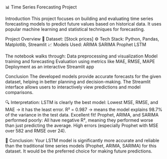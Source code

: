 📊 Time Series Forecasting Project

Introduction
This project focuses on building and evaluating time series forecasting models to predict future values based on historical data. It uses popular machine learning and statistical techniques for forecasting.

Project Overview
📁 Dataset: [Stock prices]
⚙️ Tech Stack: Python, Pandas, Matplotlib, Streamlit
📈 Models Used:
ARIMA
SARIMA
Prophet
LSTM 

The notebook walks through:
Data preprocessing and visualization
Model training and forecasting
Evaluation using metrics like MAE, RMSE, MAPE
Deployment as an interactive Streamlit app

Conclusion
The developed models provide accurate forecasts for the given dataset, helping in better planning and decision-making. The Streamlit interface allows users to interactively view predictions and model comparisons.

🔍 Interpretation: LSTM is clearly the best model:
Lowest MSE, RMSE, and MAE → it has the least error.
R² = 0.987 → means the model explains 98.7% of the variance in the test data. Excellent fit!
Prophet, ARIMA, and SARIMA performed poorly:
All have negative R², meaning they performed worse than just predicting the average.
High errors (especially Prophet with MSE over 582 and RMSE over 24).

📌 Conclusion: Your LSTM model is significantly more accurate and reliable than the traditional time series models (Prophet, ARIMA, SARIMA) for this dataset. It would be the preferred choice for making future predictions.
